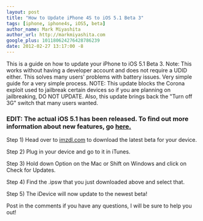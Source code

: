 ```yaml
---
layout: post
title: "How to Update iPhone 4S to iOS 5.1 Beta 3"
tags: [iphone, iphone4s, iOS5, beta]
author_name: Mark Miyashita
author_url: http://markmiyashita.com
google_plus: 101180624276428786239
date: 2012-02-27 13:17:00 -8
---
```


This is a guide on how to update your iPhone to iOS 5.1 Beta 3. Note: This works without having a developer account and does not require a UDID either. This solves many users' problems with battery issues. Very simple guide for a very simple process. NOTE: This update blocks the Corona exploit used to jailbreak certain devices so if you are planning on jailbreaking, DO NOT UPDATE. Also, this update brings back the "Turn off 3G" switch that many users wanted.

### EDIT: The actual iOS 5.1 has been released. To find out more information about new features, go <a href="http://hints.binaryage.com/new-features-of-ios-5-1/">here.</a>

Step 1) Head over to <a href="http://imzdl.com/">imzdl.com</a> to download the latest beta for your device.

Step 2) Plug in your device and go to it in iTunes.

Step 3) Hold down Option on the Mac or Shift on Windows and click on Check for Updates.

Step 4) Find the .ipsw that you just downloaded above and select that.

Step 5) The iDevice will now update to the newest beta!

Post in the comments if you have any questions, I will be sure to help you out!
